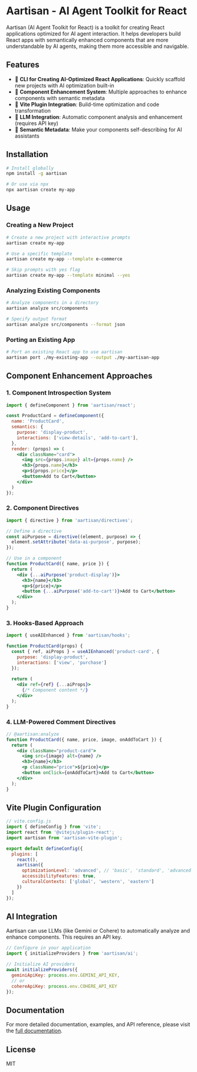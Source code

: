 # Aartisan - AI Agent Toolkit for React

Aartisan (AI Agent Toolkit for React) is a toolkit for creating React applications optimized for AI agent interaction. It helps developers build React apps with semantically enhanced components that are more understandable by AI agents, making them more accessible and navigable.

## Features

- 🚀 **CLI for Creating AI-Optimized React Applications**: Quickly scaffold new projects with AI optimization built-in
- 🧩 **Component Enhancement System**: Multiple approaches to enhance components with semantic metadata
- 🔌 **Vite Plugin Integration**: Build-time optimization and code transformation
- 🤖 **LLM Integration**: Automatic component analysis and enhancement (requires API key)
- 🧠 **Semantic Metadata**: Make your components self-describing for AI assistants

## Installation

```bash
# Install globally
npm install -g aartisan

# Or use via npx
npx aartisan create my-app
```

## Usage

### Creating a New Project

```bash
# Create a new project with interactive prompts
aartisan create my-app

# Use a specific template
aartisan create my-app --template e-commerce

# Skip prompts with yes flag
aartisan create my-app --template minimal --yes
```

### Analyzing Existing Components

```bash
# Analyze components in a directory
aartisan analyze src/components

# Specify output format
aartisan analyze src/components --format json
```

### Porting an Existing App

```bash
# Port an existing React app to use aartisan
aartisan port ./my-existing-app --output ./my-aartisan-app
```

## Component Enhancement Approaches

### 1. Component Introspection System

```jsx
import { defineComponent } from 'aartisan/react';

const ProductCard = defineComponent({
  name: 'ProductCard',
  semantics: {
    purpose: 'display-product',
    interactions: ['view-details', 'add-to-cart'],
  },
  render: (props) => (
    <div className="card">
      <img src={props.image} alt={props.name} />
      <h3>{props.name}</h3>
      <p>${props.price}</p>
      <button>Add to Cart</button>
    </div>
  )
});
```

### 2. Component Directives

```jsx
import { directive } from 'aartisan/directives';

// Define a directive
const aiPurpose = directive((element, purpose) => {
  element.setAttribute('data-ai-purpose', purpose);
});

// Use in a component
function ProductCard({ name, price }) {
  return (
    <div {...aiPurpose('product-display')}>
      <h3>{name}</h3>
      <p>${price}</p>
      <button {...aiPurpose('add-to-cart')}>Add to Cart</button>
    </div>
  );
}
```

### 3. Hooks-Based Approach

```jsx
import { useAIEnhanced } from 'aartisan/hooks';

function ProductCard(props) {
  const { ref, aiProps } = useAIEnhanced('product-card', {
    purpose: 'display-product',
    interactions: ['view', 'purchase']
  });
  
  return (
    <div ref={ref} {...aiProps}>
      {/* Component content */}
    </div>
  );
}
```

### 4. LLM-Powered Comment Directives

```jsx
// @aartisan:analyze
function ProductCard({ name, price, image, onAddToCart }) {
  return (
    <div className="product-card">
      <img src={image} alt={name} />
      <h3>{name}</h3>
      <p className="price">${price}</p>
      <button onClick={onAddToCart}>Add to Cart</button>
    </div>
  );
}
```

## Vite Plugin Configuration

```js
// vite.config.js
import { defineConfig } from 'vite';
import react from '@vitejs/plugin-react';
import aartisan from 'aartisan-vite-plugin';

export default defineConfig({
  plugins: [
    react(),
    aartisan({
      optimizationLevel: 'advanced', // 'basic', 'standard', 'advanced'
      accessibilityFeatures: true,
      culturalContexts: ['global', 'western', 'eastern']
    })
  ]
});
```

## AI Integration

Aartisan can use LLMs (like Gemini or Cohere) to automatically analyze and enhance components. This requires an API key.

```js
// Configure in your application
import { initializeProviders } from 'aartisan/ai';

// Initialize AI providers
await initializeProviders({
  geminiApiKey: process.env.GEMINI_API_KEY,
  // or
  cohereApiKey: process.env.COHERE_API_KEY
});
```

## Documentation

For more detailed documentation, examples, and API reference, please visit the [full documentation](https://github.com/yourusername/aartisan).

## License

MIT